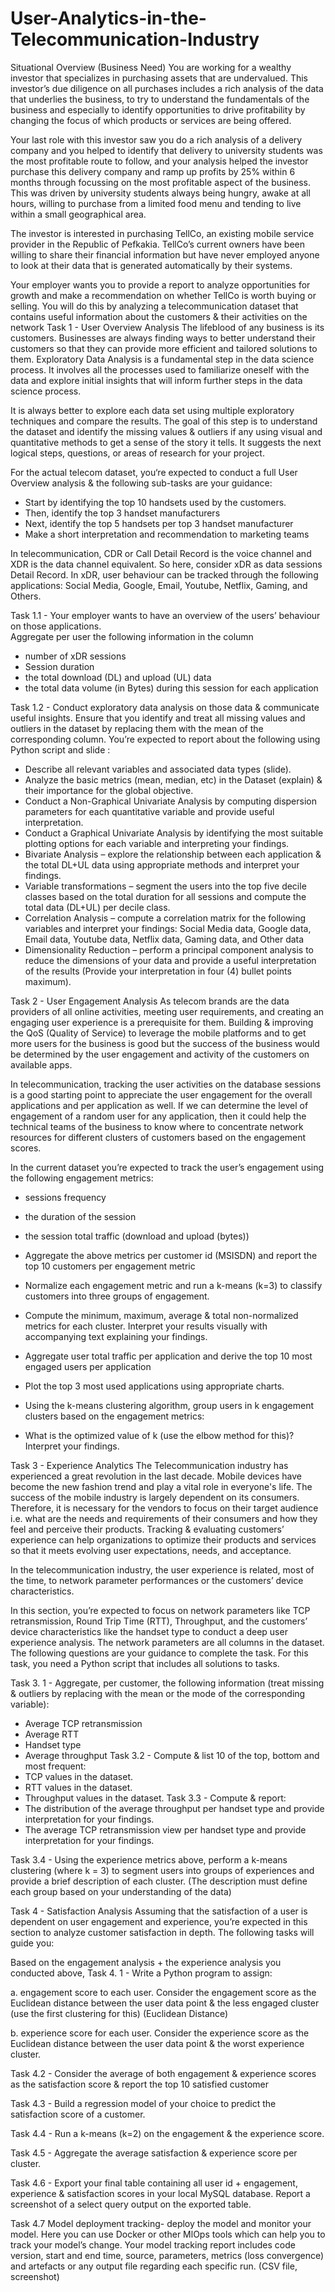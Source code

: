 # User-Analytics-in-the-Telecommunication-Industry 
Situational Overview (Business Need)
You are working for a wealthy investor that specializes in purchasing assets that are undervalued. This investor’s due diligence on all purchases includes a rich analysis of the data that underlies the business, to try to understand the fundamentals of the business and especially to identify opportunities to drive profitability by changing the focus of which products or services are being offered.

Your last role with this investor saw you do a rich analysis of a delivery company and you helped to identify that delivery to university students was the most profitable route to follow, and your analysis helped the investor purchase this delivery company and ramp up profits by 25% within 6 months through focussing on the most profitable aspect of the business. This was driven by university students always being hungry, awake at all hours, willing to purchase from a limited food menu and tending to live within a small geographical area.

The investor is interested in purchasing TellCo, an existing mobile service provider in the Republic of Pefkakia. TellCo’s current owners have been willing to share their financial information but have never employed anyone to look at their data that is generated automatically by their systems.

Your employer wants you to provide a report to analyze opportunities for growth and make a recommendation on whether TellCo is worth buying or selling. You will do this by analyzing a telecommunication dataset that contains useful information about the customers & their activities on the network
Task 1 - User Overview Analysis 
The lifeblood of any business is its customers. Businesses are always finding ways to better understand their customers so that they can provide more efficient and tailored solutions to them. Exploratory Data Analysis is a fundamental step in the data science process. It involves all the processes used to familiarize oneself with the data and explore initial insights that will inform further steps in the data science process.

It is always better to explore each data set using multiple exploratory techniques and compare the results. The goal of this step is to understand the dataset and identify the missing values & outliers if any using visual and quantitative methods to get a sense of the story it tells. It suggests the next logical steps, questions, or areas of research for your project.

For the actual telecom dataset, you‘re expected to conduct a full User Overview analysis & the following sub-tasks are your guidance: 
- Start by identifying the top 10 handsets used by the customers.
- Then, identify the top 3 handset manufacturers
- Next, identify the top 5 handsets per top 3 handset manufacturer
- Make a short interpretation and recommendation to marketing teams

In telecommunication, CDR or Call Detail Record is the voice channel and XDR is the data channel equivalent. So here, consider xDR as data sessions Detail Record. In xDR, user behaviour can be tracked through the following applications:  Social Media, Google, Email, Youtube, Netflix, Gaming, and Others. 

 
 
Task 1.1 - Your employer wants to have an overview of the users’ behaviour on those applications.   
Aggregate per user the following information in the column  
- number of xDR sessions
- Session duration
- the total download (DL) and upload (UL) data
- the total data volume (in Bytes) during this session for each application

Task 1.2 - Conduct exploratory data analysis on those data & communicate useful insights. Ensure that you identify and treat all missing values and outliers in the dataset by replacing them with the mean of the corresponding column.
You’re expected to report about the following using Python script and slide  :
- Describe all relevant variables and associated data types (slide). 
- Analyze the basic metrics (mean, median, etc) in the Dataset (explain) & their importance for the global objective.
- Conduct a Non-Graphical Univariate Analysis by computing dispersion parameters for each quantitative variable and provide useful interpretation. 
- Conduct a Graphical Univariate Analysis by identifying the most suitable plotting options for each variable and interpreting your findings.
- Bivariate Analysis – explore the relationship between each application & the total DL+UL data using appropriate methods and interpret your findings. 
- Variable transformations – segment the users into the top five decile classes based on the total duration for all sessions and compute the total data (DL+UL) per decile class. 
- Correlation Analysis – compute a correlation matrix for the following variables and interpret your findings: Social Media data, Google data, Email data, Youtube data, Netflix data, Gaming data, and Other data 
- Dimensionality Reduction – perform a principal component analysis to reduce the dimensions of your data and provide a useful interpretation of the results (Provide your interpretation in four (4) bullet points maximum).

Task 2 - User Engagement Analysis
As telecom brands are the data providers of all online activities, meeting user requirements, and creating an engaging user experience is a prerequisite for them. Building & improving the QoS (Quality of Service) to leverage the mobile platforms and to get more users for the business is good but the success of the business would be determined by the user engagement and activity of the customers on available apps. 

In telecommunication, tracking the user activities on the database sessions is a good starting point to appreciate the user engagement for the overall applications and per application as well. If we can determine the level of engagement of a random user for any application, then it could help the technical teams of the business to know where to concentrate network resources for different clusters of customers based on the engagement scores.

In the current dataset you’re expected to track the user’s engagement using the following engagement metrics: 
- sessions frequency 
- the duration of the session 
- the session total traffic (download and upload (bytes))

- Aggregate the above metrics per customer id (MSISDN) and report the top 10 customers per engagement metric 
- Normalize each engagement metric and run a k-means (k=3) to classify customers into three groups of engagement. 
- Compute the minimum, maximum, average & total non-normalized metrics for each cluster. Interpret your results visually with accompanying text explaining your findings.
- Aggregate user total traffic per application and derive the top 10 most engaged users per application
- Plot the top 3 most used applications using appropriate charts.  
- Using the k-means clustering algorithm, group users in k engagement clusters based on the engagement metrics: 
- What is the optimized value of k (use the elbow method for this)?  
  Interpret your findings.

Task 3 - Experience Analytics
The Telecommunication industry has experienced a great revolution in the last decade. Mobile devices have become the new fashion trend and play a vital role in everyone's life. The success of the mobile industry is largely dependent on its consumers. Therefore, it is necessary for the vendors to focus on their target audience i.e. what are the needs and requirements of their consumers and how they feel and perceive their products. Tracking & evaluating customers’ experience can help organizations to optimize their products and services so that it meets evolving user expectations, needs, and acceptance.

In the telecommunication industry, the user experience is related, most of the time, to network parameter performances or the customers’ device characteristics.  

In this section, you’re expected to focus on network parameters like TCP retransmission, Round Trip Time (RTT), Throughput, and the customers’ device characteristics like the handset type to conduct a deep user experience analysis. The network parameters are all columns in the dataset. The following questions are your guidance to complete the task. For this task, you need a Python script that includes all solutions to tasks.

Task 3. 1 - Aggregate, per customer, the following information (treat missing & outliers by replacing with the mean or the mode of the corresponding variable):
- Average TCP retransmission
- Average RTT
- Handset type
- Average throughput
Task 3.2 - Compute & list 10 of the top, bottom and most frequent:
- TCP values in the dataset. 
- RTT values in the dataset.
- Throughput values in the dataset.
Task 3.3 - Compute & report:
- The distribution of the average throughput per handset type and provide interpretation for your findings.
- The average TCP retransmission view per handset type and provide interpretation for your findings.

Task 3.4 - Using the experience metrics above, perform a k-means clustering (where k = 3) to segment users into groups of experiences and provide a brief description of each cluster. (The description must define each group based on your understanding of the data)

Task 4 - Satisfaction Analysis
Assuming that the satisfaction of a user is dependent on user engagement and experience, you’re expected in this section to analyze customer satisfaction in depth. The following tasks will guide you: 

Based on the engagement analysis + the experience analysis you conducted above,
Task 4. 1 - Write a Python program to assign:

a. engagement score to each user. Consider the engagement score as the Euclidean distance between the user data point & the less engaged cluster (use the first clustering for this) (Euclidean Distance)

b. experience score for each user. Consider the experience score as the Euclidean distance between the user data point & the worst experience cluster. 

Task 4.2 - Consider the average of both engagement & experience scores as  the satisfaction score & report the top 10 satisfied customer

Task 4.3 - Build a regression model of your choice to predict the satisfaction score of a customer.

Task 4.4 - Run a k-means (k=2) on the engagement & the experience score. 

Task 4.5 - Aggregate the average satisfaction & experience score per cluster. 

Task 4.6 - Export your final table containing all user id + engagement, experience & satisfaction scores in your local MySQL database. Report a screenshot of a select query output on the exported table. 

Task 4.7 Model deployment tracking- deploy the model and monitor your model. Here you can use Docker or other MlOps tools which can help you to track your model’s change.  Your model tracking report includes code version, start and end time, source, parameters, metrics (loss convergence) and artefacts or any output file regarding each specific run. (CSV file, screenshot)





